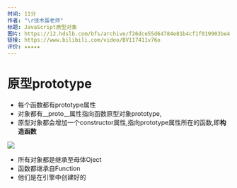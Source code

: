 ```yaml
---
时间: 11分
作者: "\r技术蛋老师"
标题: JavaScript原型对象
图片: https://i2.hdslb.com/bfs/archive/f26dce55d64784e81b4cf1f019903be4bef2db44.jpg@480w_300h_1c_!web-space-channel-video.webp
链接: https://www.bilibili.com/video/BV117411v76o
评价: ★★★★★
---
```

# 原型prototype

- 每个函数都有prototype属性
- 对象都有__proto__属性指向函数原型对象prototype,
- 原型对象都会增加一个constructor属性,指向prototype属性所在的函数,即**构造函数**

![](https://cdn.staticaly.com/gh/845415120/picx-images-hosting@master/20230811/dc3cbdc186706de5b69f6aa30f3949ece4939a9c8d9d4ce3b9b397a58c3b4297.3ye5fxggehk0.webp)

- 所有对象都是继承至母体Oject 
- 函数都继承自Function
- 他们是在引擎中创建好的